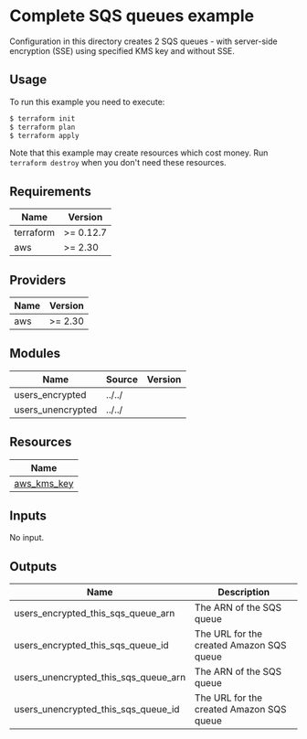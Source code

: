 # Complete SQS queues example

Configuration in this directory creates 2 SQS queues - with server-side encryption (SSE) using specified KMS key and without SSE.

## Usage

To run this example you need to execute:

```bash
$ terraform init
$ terraform plan
$ terraform apply
```

Note that this example may create resources which cost money. Run `terraform destroy` when you don't need these resources.

<!-- BEGINNING OF PRE-COMMIT-TERRAFORM DOCS HOOK -->
## Requirements

| Name | Version |
|------|---------|
| terraform | >= 0.12.7 |
| aws | >= 2.30 |

## Providers

| Name | Version |
|------|---------|
| aws | >= 2.30 |

## Modules

| Name | Source | Version |
|------|--------|---------|
| users_encrypted | ../../ |  |
| users_unencrypted | ../../ |  |

## Resources

| Name |
|------|
| [aws_kms_key](https://registry.terraform.io/providers/hashicorp/aws/latest/docs/resources/kms_key) |

## Inputs

No input.

## Outputs

| Name | Description |
|------|-------------|
| users\_encrypted\_this\_sqs\_queue\_arn | The ARN of the SQS queue |
| users\_encrypted\_this\_sqs\_queue\_id | The URL for the created Amazon SQS queue |
| users\_unencrypted\_this\_sqs\_queue\_arn | The ARN of the SQS queue |
| users\_unencrypted\_this\_sqs\_queue\_id | The URL for the created Amazon SQS queue |
<!-- END OF PRE-COMMIT-TERRAFORM DOCS HOOK -->
